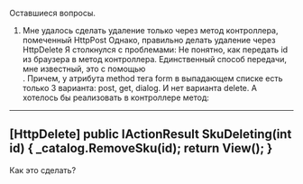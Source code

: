 Оставшиеся вопросы.
1. Мне удалось сделать удаление только через метод контроллера, помеченный HttpPost
Однако, правильно делать удаление через HttpDelete
Я столкнулся с проблемами:
Не понятно, как передать id из браузера в метод контроллера.
Единственный способ передачи, мне известный, это с помощью <form method="post">.
Причем, у атрибута method тега form в выпадающем списке есть только 3 варианта: post, get, dialog. И нет варианта delete.
А хотелось бы реализовать в контроллере метод:
----------
[HttpDelete]
public IActionResult SkuDeleting(int id)
{
	_catalog.RemoveSku(id);
	return View();
}
----------
Как это сделать?
